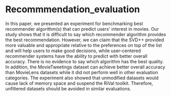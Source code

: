 # Recommmendation_evaluation
In this paper, we presented an experiment for benchmarking best recommender algorithm(s) that can predict users' interest in movies. 
Our study shows that it is difficult to say which recommender algorithm provides the best recommendation. However, we can claim that the SVD++ provided more valuable and appropriate relative to the preferences on top of the list and will help users to make good decisions, while user-centered recommender systems have the ability to predict with better overall accuracy. 
There is no evidence to say which algorithm has the best quality. In addition, the MovieTweetings dataset can achieve better overall accuracy than MovieLens datasets while it did not perform well in other evaluation categories. The experiment also showed that unmodified datasets would cause lack of memory space and suspend the RiVal toolkit. Therefore, unfiltered datasets should be avoided in similar evaluations.
